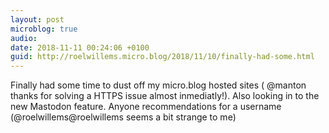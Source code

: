 ```yaml
---
layout: post
microblog: true
audio: 
date: 2018-11-11 00:24:06 +0100
guid: http://roelwillems.micro.blog/2018/11/10/finally-had-some.html
---
```

Finally had some time to dust off my micro.blog hosted sites ( @manton thanks for solving a HTTPS issue almost inmediatly!). Also looking in to the new Mastodon feature. Anyone recommendations for a username (@roelwillems@roelwillems seems a bit strange to me)

